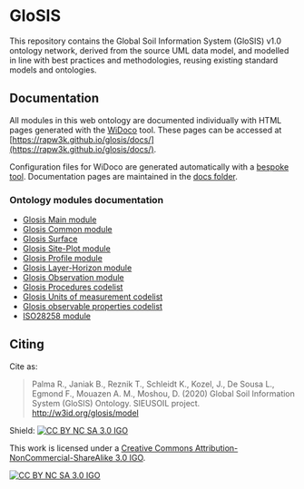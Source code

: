 # GloSIS
This repository contains the Global Soil Information System (GloSIS) v1.0 ontology network, derived from the source UML data model,
and modelled in line with best practices and methodologies, reusing existing standard models and ontologies.

## Documentation

All modules in this web ontology are documented individually with HTML pages
generated with the [WiDoco](https://github.com/dgarijo/Widoco) tool. These pages can be accessed at [https://rapw3k.github.io/glosis/docs/](https://rapw3k.github.io/glosis/docs/).

Configuration files for WiDoco are generated automatically with a [bespoke
tool](https://github.com/rapw3k/glosis/blob/glosis_doc/doc/README.md).
Documentation pages are maintained in the [docs folder](https://github.com/rapw3k/glosis/tree/master/docs).

### Ontology modules documentation

* [Glosis Main module](https://rapw3k.github.io/glosis/docs/glosis_main/index-en.html)
* [Glosis Common module](https://rapw3k.github.io/glosis/docs/glosis_common/index-en.html)
* [Glosis Surface](https://rapw3k.github.io/glosis/docs/glosis_surface/index-en.html)
* [Glosis Site-Plot module](https://rapw3k.github.io/glosis/docs/glosis_siteplot/index-en.html)
* [Glosis Profile module](https://rapw3k.github.io/glosis/docs/glosis_profile/index-en.html)
* [Glosis Layer-Horizon module](https://rapw3k.github.io/glosis/docs/glosis_profile/index-en.html)
* [Glosis Observation module](https://rapw3k.github.io/glosis/docs/glosis_observation/index-en.html)
* [Glosis Procedures codelist](https://rapw3k.github.io/glosis/docs/glosis_procedure/index-en.html)
* [Glosis Units of measurement codelist](https://rapw3k.github.io/glosis/docs/glosis_unit/index-en.html)
* [Glosis observable properties codelist](https://rapw3k.github.io/glosis/docs/glosis_cl/index-en.html)
* [ISO28258 module](https://rapw3k.github.io/glosis/docs/iso28258/index-en.html)


## Citing

Cite as:

> Palma R., Janiak B., Reznik T., Schleidt K., Kozel, J., De Sousa L., Egmond F., Mouazen A. M., Moshou, D. (2020) Global Soil Information System (GloSIS) Ontology. SIEUSOIL project. http://w3id.org/glosis/model 


Shield: [![CC BY NC SA 3.0 IGO][cc-by-shield]][cc-by]

This work is licensed under a
[Creative Commons Attribution-NonCommercial-ShareAlike 3.0 IGO][cc-by].

[![CC BY NC SA 3.0 IGO][cc-by-image]][cc-by]

[cc-by]: https://creativecommons.org/licenses/by-nc-sa/3.0/igo/
[cc-by-image]: https://licensebuttons.net/l/by/3.0/igo/88x31.png
[cc-by-shield]: https://img.shields.io/badge/License-CC%20BY%20NC%20SA%203.0%20IGO-lightgrey.svg

